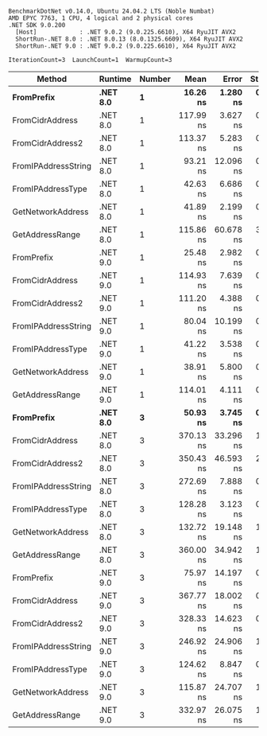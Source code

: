 ```

BenchmarkDotNet v0.14.0, Ubuntu 24.04.2 LTS (Noble Numbat)
AMD EPYC 7763, 1 CPU, 4 logical and 2 physical cores
.NET SDK 9.0.200
  [Host]            : .NET 9.0.2 (9.0.225.6610), X64 RyuJIT AVX2
  ShortRun-.NET 8.0 : .NET 8.0.13 (8.0.1325.6609), X64 RyuJIT AVX2
  ShortRun-.NET 9.0 : .NET 9.0.2 (9.0.225.6610), X64 RyuJIT AVX2

IterationCount=3  LaunchCount=1  WarmupCount=3  

```
| Method              | Runtime  | Number | Mean      | Error     | StdDev   | Min       | Max       | Gen0   | Allocated |
|-------------------- |--------- |------- |----------:|----------:|---------:|----------:|----------:|-------:|----------:|
| **FromPrefix**          | **.NET 8.0** | **1**      |  **16.26 ns** |  **1.280 ns** | **0.070 ns** |  **16.21 ns** |  **16.34 ns** | **0.0033** |      **56 B** |
| FromCidrAddress     | .NET 8.0 | 1      | 117.99 ns |  3.627 ns | 0.199 ns | 117.76 ns | 118.13 ns | 0.0067 |     112 B |
| FromCidrAddress2    | .NET 8.0 | 1      | 113.37 ns |  5.283 ns | 0.290 ns | 113.07 ns | 113.65 ns | 0.0067 |     112 B |
| FromIPAddressString | .NET 8.0 | 1      |  93.21 ns | 12.096 ns | 0.663 ns |  92.65 ns |  93.94 ns | 0.0033 |      56 B |
| FromIPAddressType   | .NET 8.0 | 1      |  42.63 ns |  6.686 ns | 0.366 ns |  42.38 ns |  43.05 ns | 0.0052 |      88 B |
| GetNetworkAddress   | .NET 8.0 | 1      |  41.89 ns |  2.199 ns | 0.121 ns |  41.77 ns |  42.01 ns | 0.0033 |      56 B |
| GetAddressRange     | .NET 8.0 | 1      | 115.86 ns | 60.678 ns | 3.326 ns | 113.50 ns | 119.67 ns | 0.0100 |     168 B |
| FromPrefix          | .NET 9.0 | 1      |  25.48 ns |  2.982 ns | 0.163 ns |  25.38 ns |  25.67 ns | 0.0033 |      56 B |
| FromCidrAddress     | .NET 9.0 | 1      | 114.93 ns |  7.639 ns | 0.419 ns | 114.63 ns | 115.41 ns | 0.0067 |     112 B |
| FromCidrAddress2    | .NET 9.0 | 1      | 111.20 ns |  4.388 ns | 0.241 ns | 110.92 ns | 111.37 ns | 0.0067 |     112 B |
| FromIPAddressString | .NET 9.0 | 1      |  80.04 ns | 10.199 ns | 0.559 ns |  79.52 ns |  80.63 ns | 0.0033 |      56 B |
| FromIPAddressType   | .NET 9.0 | 1      |  41.22 ns |  3.538 ns | 0.194 ns |  41.02 ns |  41.41 ns | 0.0052 |      88 B |
| GetNetworkAddress   | .NET 9.0 | 1      |  38.91 ns |  5.800 ns | 0.318 ns |  38.66 ns |  39.27 ns | 0.0033 |      56 B |
| GetAddressRange     | .NET 9.0 | 1      | 114.01 ns |  4.111 ns | 0.225 ns | 113.75 ns | 114.14 ns | 0.0100 |     168 B |
| **FromPrefix**          | **.NET 8.0** | **3**      |  **50.93 ns** |  **3.745 ns** | **0.205 ns** |  **50.70 ns** |  **51.10 ns** | **0.0100** |     **168 B** |
| FromCidrAddress     | .NET 8.0 | 3      | 370.13 ns | 33.296 ns | 1.825 ns | 369.00 ns | 372.23 ns | 0.0200 |     336 B |
| FromCidrAddress2    | .NET 8.0 | 3      | 350.43 ns | 46.593 ns | 2.554 ns | 347.60 ns | 352.55 ns | 0.0200 |     336 B |
| FromIPAddressString | .NET 8.0 | 3      | 272.69 ns |  7.888 ns | 0.432 ns | 272.21 ns | 273.04 ns | 0.0100 |     168 B |
| FromIPAddressType   | .NET 8.0 | 3      | 128.28 ns |  3.123 ns | 0.171 ns | 128.14 ns | 128.47 ns | 0.0157 |     264 B |
| GetNetworkAddress   | .NET 8.0 | 3      | 132.72 ns | 19.148 ns | 1.050 ns | 131.72 ns | 133.81 ns | 0.0100 |     168 B |
| GetAddressRange     | .NET 8.0 | 3      | 360.00 ns | 34.942 ns | 1.915 ns | 358.47 ns | 362.15 ns | 0.0300 |     504 B |
| FromPrefix          | .NET 9.0 | 3      |  75.97 ns | 14.197 ns | 0.778 ns |  75.52 ns |  76.87 ns | 0.0100 |     168 B |
| FromCidrAddress     | .NET 9.0 | 3      | 367.77 ns | 18.002 ns | 0.987 ns | 366.70 ns | 368.64 ns | 0.0200 |     336 B |
| FromCidrAddress2    | .NET 9.0 | 3      | 328.33 ns | 14.623 ns | 0.802 ns | 327.74 ns | 329.24 ns | 0.0200 |     336 B |
| FromIPAddressString | .NET 9.0 | 3      | 246.92 ns | 24.906 ns | 1.365 ns | 245.45 ns | 248.14 ns | 0.0100 |     168 B |
| FromIPAddressType   | .NET 9.0 | 3      | 124.62 ns |  8.847 ns | 0.485 ns | 124.26 ns | 125.17 ns | 0.0157 |     264 B |
| GetNetworkAddress   | .NET 9.0 | 3      | 115.87 ns | 24.707 ns | 1.354 ns | 114.89 ns | 117.41 ns | 0.0100 |     168 B |
| GetAddressRange     | .NET 9.0 | 3      | 332.97 ns | 26.075 ns | 1.429 ns | 331.32 ns | 333.86 ns | 0.0300 |     504 B |

